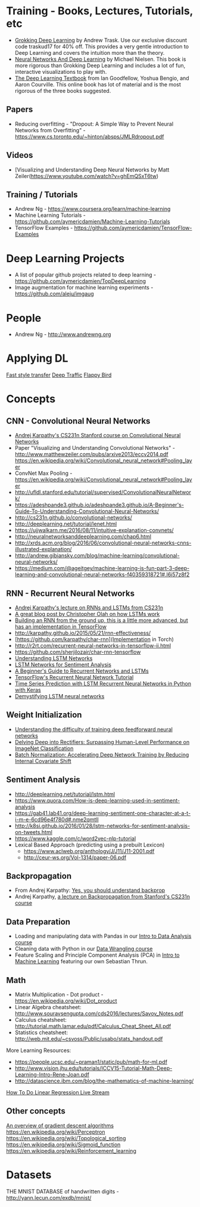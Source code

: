 # Training - Books, Lectures, Tutorials, etc

- [Grokking Deep Learning](https://www.manning.com/books/grokking-deep-learning) by Andrew Trask. Use our exclusive discount code traskud17 for 40% off. This provides a very gentle introduction to Deep Learning and covers the intuition more than the theory.
- [Neural Networks And Deep Learning](http://neuralnetworksanddeeplearning.com/) by Michael Nielsen. This book is more rigorous than Grokking Deep Learning and includes a lot of fun, interactive visualizations to play with.
- [The Deep Learning Textbook](http://www.deeplearningbook.org/) from Ian Goodfellow, Yoshua Bengio, and Aaron Courville. This online book has lot of material and is the most rigorous of the three books suggested.

## Papers
- Reducing overfitting - "Dropout: A Simple Way to Prevent Neural Networks from Overfitting" - https://www.cs.toronto.edu/~hinton/absps/JMLRdropout.pdf

## Videos
- [Visualizing and Understanding Deep Neural Networks by Matt Zeiler\(https://www.youtube.com/watch?v=ghEmQSxT6tw)

## Training / Tutorials
- Andrew Ng - https://www.coursera.org/learn/machine-learning
- Machine Learning Tutorials - https://github.com/aymericdamien/Machine-Learning-Tutorials
- TensorFlow Examples - https://github.com/aymericdamien/TensorFlow-Examples

# Deep Learning Projects
- A list of popular github projects related to deep learning - https://github.com/aymericdamien/TopDeepLearning
- Image augmentation for machine learning experiments - https://github.com/aleju/imgaug

# People
- Andrew Ng - http://www.andrewng.org

# Applying DL

[Fast style transfer](https://github.com/lengstrom/fast-style-transfer)
[Deep Traffic](http://selfdrivingcars.mit.edu/deeptrafficjs/)
[Flappy Bird](https://github.com/yenchenlin/DeepLearningFlappyBird)

# Concepts

## CNN - Convolutional Neural Networks
- [Andrej Karpathy's CS231n Stanford course on Convolutional Neural Networks](http://cs231n.github.io)
- Paper "Visualizing and Understanding Convolutional Networks" - http://www.matthewzeiler.com/pubs/arxive2013/eccv2014.pdf
https://en.wikipedia.org/wiki/Convolutional_neural_network#Pooling_layer
- ConvNet Max Pooling - https://en.wikipedia.org/wiki/Convolutional_neural_network#Pooling_layer
- http://ufldl.stanford.edu/tutorial/supervised/ConvolutionalNeuralNetwork/
- https://adeshpande3.github.io/adeshpande3.github.io/A-Beginner's-Guide-To-Understanding-Convolutional-Neural-Networks/
- http://cs231n.github.io/convolutional-networks/
- http://deeplearning.net/tutorial/lenet.html
- https://ujjwalkarn.me/2016/08/11/intuitive-explanation-convnets/
- http://neuralnetworksanddeeplearning.com/chap6.html
- http://xrds.acm.org/blog/2016/06/convolutional-neural-networks-cnns-illustrated-explanation/
- http://andrew.gibiansky.com/blog/machine-learning/convolutional-neural-networks/
- https://medium.com/@ageitgey/machine-learning-is-fun-part-3-deep-learning-and-convolutional-neural-networks-f40359318721#.l6i57z8f2

## RNN - Recurrent Neural Networks
- [Andrej Karpathy's lecture on RNNs and LSTMs from CS231n](https://www.youtube.com/watch?v=iX5V1WpxxkY)
- [A great blog post by Christopher Olah on how LSTMs work](http://colah.github.io/posts/2015-08-Understanding-LSTMs/)
- [Building an RNN from the ground up, this is a little more advanced, but has an implementation in TensorFlow](http://r2rt.com/recurrent-neural-networks-in-tensorflow-i.html)
- http://karpathy.github.io/2015/05/21/rnn-effectiveness/
- [https://github.com/karpathy/char-rnn](Implementation in Torch)
- http://r2rt.com/recurrent-neural-networks-in-tensorflow-ii.html
- https://github.com/sherjilozair/char-rnn-tensorflow
- [Understanding LSTM Networks](http://colah.github.io/posts/2015-08-Understanding-LSTMs/)
- [LSTM Networks for Sentiment Analysis](http://deeplearning.net/tutorial/lstm.html)
- [A Beginner's Guide to Recurrent Networks and LSTMs](https://deeplearning4j.org/lstm.html)
- [TensorFlow's Recurrent Neural Network Tutorial](https://www.tensorflow.org/tutorials/recurrent)
- [Time Series Prediction with LSTM Recurrent Neural Networks in Python with Keras](http://machinelearningmastery.com/time-series-prediction-lstm-recurrent-neural-networks-python-keras/)
- [Demystifying LSTM neural networks](https://blog.terminal.com/demistifying-long-short-term-memory-lstm-recurrent-neural-networks/)

## Weight Initialization
- [Understanding the difficulty of training deep feedforward neural networks](http://jmlr.org/proceedings/papers/v9/glorot10a/glorot10a.pdf)
- [Delving Deep into Rectifiers: Surpassing Human-Level Performance on ImageNet Classification](https://arxiv.org/pdf/1502.01852v1.pdf)
- [Batch Normalization: Accelerating Deep Network Training by Reducing Internal Covariate Shift](https://arxiv.org/pdf/1502.03167v2.pdf)

## Sentiment Analysis
- http://deeplearning.net/tutorial/lstm.html
- https://www.quora.com/How-is-deep-learning-used-in-sentiment-analysis
- https://gab41.lab41.org/deep-learning-sentiment-one-character-at-a-t-i-m-e-6cd96e4f780d#.nme2qmtll
- http://k8si.github.io/2016/01/28/lstm-networks-for-sentiment-analysis-on-tweets.html
- https://www.kaggle.com/c/word2vec-nlp-tutorial
- Lexical Based Approach (predicting using a prebuilt Lexicon)
  - https://www.aclweb.org/anthology/J/J11/J11-2001.pdf
  - http://ceur-ws.org/Vol-1314/paper-06.pdf


## Backpropagation
- From Andrej Karpathy: [Yes, you should understand backprop](https://medium.com/@karpathy/yes-you-should-understand-backprop-e2f06eab496b#.vt3ax2kg9)
- Andrej Karpathy, [a lecture on Backpropagation from Stanford's CS231n course](https://www.youtube.com/watch?v=59Hbtz7XgjM)

## Data Preparation

- Loading and manipulating data with Pandas in our [Intro to Data Analysis course](https://www.udacity.com/course/intro-to-data-analysis--ud170)
- Cleaning data with Python in our [Data Wrangling course](https://www.udacity.com/course/data-wrangling-with-mongodb--ud032)
- Feature Scaling and Principle Component Analysis (PCA) in [Intro to Machine Learning](https://www.udacity.com/course/intro-to-machine-learning--ud120) featuring our own Sebastian Thrun.

## Math

- Matrix Multiplication - Dot product - https://en.wikipedia.org/wiki/Dot_product
- Linear Algebra cheatsheet: http://www.souravsengupta.com/cds2016/lectures/Savov_Notes.pdf
- Calculus cheatsheet: http://tutorial.math.lamar.edu/pdf/Calculus_Cheat_Sheet_All.pdf
- Statistics cheatsheet: http://web.mit.edu/~csvoss/Public/usabo/stats_handout.pdf

More Learning Resources: 
- https://people.ucsc.edu/~praman1/static/pub/math-for-ml.pdf
- http://www.vision.jhu.edu/tutorials/ICCV15-Tutorial-Math-Deep-Learning-Intro-Rene-Joan.pdf
- http://datascience.ibm.com/blog/the-mathematics-of-machine-learning/

[How To Do Linear Regression Live Stream](https://www.youtube.com/watch?v=XdM6ER7zTLk)

## Other concepts
[An overview of gradient descent algorithms](http://sebastianruder.com/optimizing-gradient-descent/index.html#momentum)
https://en.wikipedia.org/wiki/Perceptron
https://en.wikipedia.org/wiki/Topological_sorting
https://en.wikipedia.org/wiki/Sigmoid_function
https://en.wikipedia.org/wiki/Reinforcement_learning


# Datasets

THE MNIST DATABASE of handwritten digits - http://yann.lecun.com/exdb/mnist/
